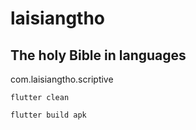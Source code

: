 # laisiangtho

The holy Bible in languages
-----------------

com.laisiangtho.scriptive

```
flutter clean

flutter build apk
```